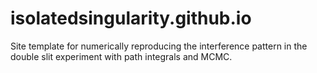 # isolatedsingularity.github.io
Site template for numerically reproducing the interference pattern in the double slit experiment with path integrals and MCMC.
